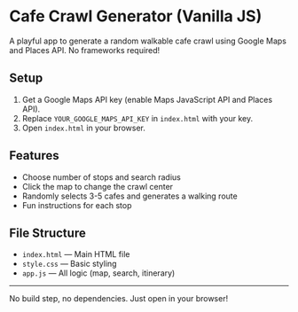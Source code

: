 # Cafe Crawl Generator (Vanilla JS)

A playful app to generate a random walkable cafe crawl using Google Maps and Places API. No frameworks required!

## Setup

1. Get a Google Maps API key (enable Maps JavaScript API and Places API).
2. Replace `YOUR_GOOGLE_MAPS_API_KEY` in `index.html` with your key.
3. Open `index.html` in your browser.

## Features
- Choose number of stops and search radius
- Click the map to change the crawl center
- Randomly selects 3-5 cafes and generates a walking route
- Fun instructions for each stop

## File Structure
- `index.html` — Main HTML file
- `style.css` — Basic styling
- `app.js` — All logic (map, search, itinerary)

---

No build step, no dependencies. Just open in your browser!
